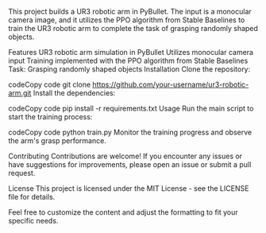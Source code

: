This project builds a UR3 robotic arm in PyBullet. The input is a monocular camera image, and it utilizes the PPO algorithm from Stable Baselines to train the UR3 robotic arm to complete the task of grasping randomly shaped objects.

Features
UR3 robotic arm simulation in PyBullet
Utilizes monocular camera input
Training implemented with the PPO algorithm from Stable Baselines
Task: Grasping randomly shaped objects
Installation
Clone the repository:

codeCopy code
git clone https://github.com/your-username/ur3-robotic-arm.git
Install the dependencies:

codeCopy code
pip install -r requirements.txt
Usage
Run the main script to start the training process:

codeCopy code
python train.py
Monitor the training progress and observe the arm's grasp performance.

Contributing
Contributions are welcome! If you encounter any issues or have suggestions for improvements, please open an issue or submit a pull request.

License
This project is licensed under the MIT License - see the LICENSE file for details.

Feel free to customize the content and adjust the formatting to fit your specific needs.
